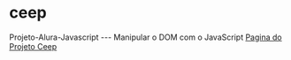 # ceep
Projeto-Alura-Javascript --- Manipular o DOM com o JavaScript
<a href="https://jand-s.github.io/alura-cursos/ceep/">Pagina do Projeto Ceep</a>